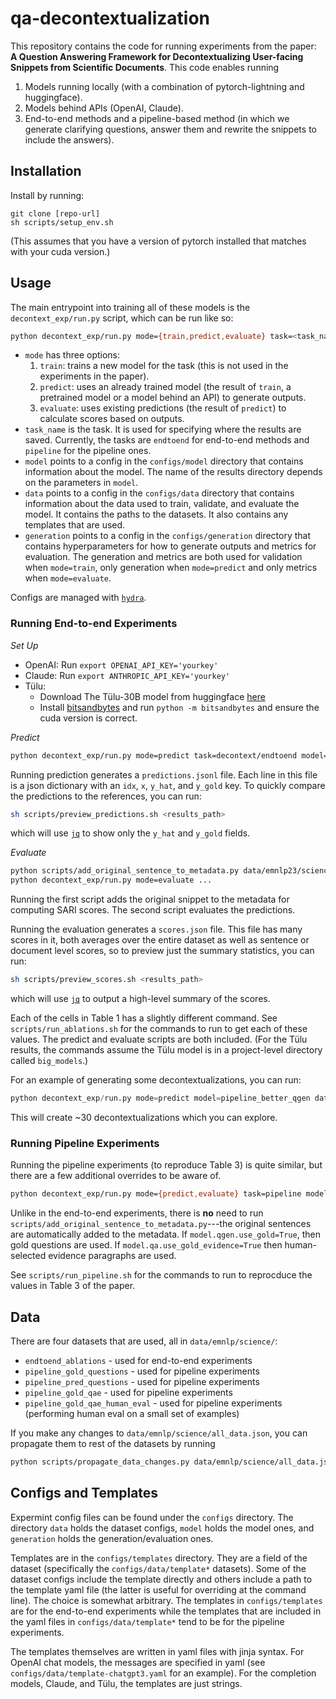 # qa-decontextualization

This repository contains the code for running experiments from the paper: __A Question Answering Framework for Decontextualizing User-facing Snippets from Scientific Documents__. This code enables running
1. Models running locally (with a combination of pytorch-lightning and huggingface).
2. Models behind APIs (OpenAI, Claude).
3. End-to-end methods and a pipeline-based method (in which we generate clarifying questions, answer them and rewrite the snippets to include the answers).

## Installation
Install by running:
```
git clone [repo-url]
sh scripts/setup_env.sh
```
(This assumes that you have a version of pytorch installed that matches with your cuda version.)

## Usage

The main entrypoint into training all of these models is the `decontext_exp/run.py` script, which can be run like so:

```bash
python decontext_exp/run.py mode={train,predict,evaluate} task=<task_name> model=<model_name> data=<data_name> generation=<generation_params_name>
```


* `mode` has three options:
    1. `train`: trains a new model for the task (this is not used in the experiments in the paper).
    2. `predict`: uses an already trained model (the result of `train`, a pretrained model or a model behind an API) to generate outputs.
    3. `evaluate`: uses existing predictions (the result of `predict`) to calculate scores based on outputs.
* `task_name` is the task. It is used for specifying where the results are saved. Currently, the tasks are `endtoend` for end-to-end methods and `pipeline` for the pipeline ones.
* `model` points to a config in the `configs/model` directory that contains information about the model. The name of the results directory depends on the parameters in `model`.
* `data` points to a config in the `configs/data` directory that contains information about the data used to train, validate, and evaluate the model. It contains the paths to the datasets. It also contains any templates that are used.
* `generation` points to a config in the `configs/generation` directory that contains hyperparameters for how to generate outputs and metrics for evaluation. The generation and metrics are both used for validation when `mode=train`, only generation when `mode=predict` and only metrics when `mode=evaluate`.

Configs are managed with [`hydra`](https://hydra.cc/).

### Running End-to-end Experiments

_Set Up_
* OpenAI: Run `export OPENAI_API_KEY='yourkey'`
* Claude: Run `export ANTHROPIC_API_KEY='yourkey'`
* Tülu:
    * Download The Tülu-30B model from huggingface [here](https://huggingface.co/allenai/tulu-30b)
    * Install [bitsandbytes](https://github.com/TimDettmers/bitsandbytes) and run `python -m bitsandbytes` and ensure the cuda version is correct.

_Predict_
```bash
python decontext_exp/run.py mode=predict task=decontext/endtoend model=<model> data=data/emnlp/endtoend_ablations data.template=<template> generation=<generation>
```
Running prediction generates a `predictions.jsonl` file. Each line in this file is a json dictionary with an `idx`, `x`, `y_hat`, and `y_gold` key. To quickly compare the predictions to the references, you can run:

```bash
sh scripts/preview_predictions.sh <results_path>
```
which will use [`jq`](https://jqlang.github.io/jq/download/) to show only the `y_hat` and `y_gold` fields.

_Evaluate_
```bash
python scripts/add_original_sentence_to_metadata.py data/emnlp23/science/all_data.jsonl {results_path}/metadata.jsonl
python decontext_exp/run.py mode=evaluate ...
```

Running the first script adds the original snippet to the metadata for computing SARI scores. The second script evaluates the predictions.


Running the evaluation generates a `scores.json` file. This file has many scores in it, both averages over the entire dataset as well as sentence or document level scores, so to preview just the summary statistics, you can run:
```bash
sh scripts/preview_scores.sh <results_path>
```

which will use [`jq`](https://jqlang.github.io/jq/download/) to output a high-level summary of the scores.


Each of the cells in Table 1 has a slightly different command. See `scripts/run_ablations.sh` for the commands to run to get each of these values. The predict and evaluate scripts are both included. (For the Tülu results, the commands assume the Tülu model is in a project-level directory called `big_models`.)

For an example of generating some decontextualizations, you can run:
```python
python decontext_exp/run.py mode=predict model=pipeline_better_qgen data=pipeline data.base_dir=data/emnlp23/science/pipeline_gold_qae_human_eval/ task=pipeline generation=gpt3-endtoend model.qgen.use_gold=True model.qa.use_gold_evidence=True model.qa.use_gold_answers=True model.qa.retriever=dense
```
This will create ~30 decontextualizations which you can explore.

### Running Pipeline Experiments
Running the pipeline experiments (to reproduce Table 3) is quite similar, but there are a few additional overrides to be aware of.

```bash
python decontext_exp/run.py mode={predict,evaluate} task=pipeline model=<model> data=pipeline data.base_dir=<data_dir> model.qa.retriever={dense,null} model.qgen.use_gold={True,False} model.qa.use_gold_evidence={True,False}
```
Unlike in the end-to-end experiments, there is **no** need to run `scripts/add_original_sentence_to_metadata.py`---the original sentences are automatically added to the metadata.
If `model.qgen.use_gold=True`, then gold questions are used. If `model.qa.use_gold_evidence=True` then human-selected evidence paragraphs are used.

See `scripts/run_pipeline.sh` for the commands to run to reprocduce the values in Table 3 of the paper.

## Data
There are four datasets that are used, all in `data/emnlp/science/`:
* `endtoend_ablations` - used for end-to-end experiments
* `pipeline_gold_questions` - used for pipeline experiments
* `pipeline_pred_questions` - used for pipeline experiments
* `pipeline_gold_qae` - used for pipeline experiments
* `pipeline_gold_qae_human_eval` - used for pipeline experiments (performing human eval on a small set of examples)

If you make any changes to `data/emnlp/science/all_data.json`, you can propagate them to rest of the datasets by running
```bash
python scripts/propagate_data_changes.py data/emnlp/science/all_data.json
```

## Configs and Templates
Expermint config files can be found under the `configs` directory. The directory `data` holds the dataset configs, `model` holds the model ones, and `generation` holds the generation/evaluation ones.

Templates are in the `configs/templates` directory. They are a field of the dataset (specifically the `configs/data/template*` datasets). Some of the dataset configs include the template directly and others include a path to the template yaml file (the latter is useful for overriding at the command line). The choice is somewhat arbitrary. The templates in `configs/templates` are for the end-to-end experiments while the templates that are included in the yaml files in `configs/data/template*` tend to be for the pipeline experiments.

The templates themselves are written in yaml files with jinja syntax. For OpenAI chat models, the messages are specified in yaml (see `configs/data/template-chatgpt3.yaml` for an example). For the completion models, Claude, and Tülu, the templates are just strings.